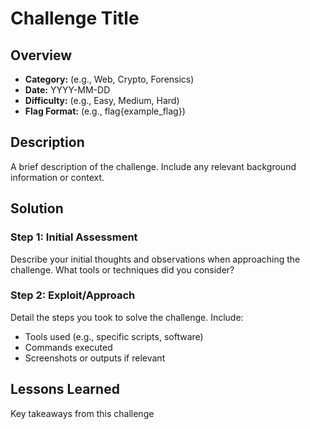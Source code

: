 # Challenge Title

## Overview
- **Category:** (e.g., Web, Crypto, Forensics)
- **Date:** YYYY-MM-DD
- **Difficulty:** (e.g., Easy, Medium, Hard)
- **Flag Format:** (e.g., flag{example_flag})

## Description
A brief description of the challenge. Include any relevant background information or context.

## Solution
### Step 1: Initial Assessment
Describe your initial thoughts and observations when approaching the challenge. What tools or techniques did you consider?

### Step 2: Exploit/Approach
Detail the steps you took to solve the challenge. Include:
- Tools used (e.g., specific scripts, software)
- Commands executed
- Screenshots or outputs if relevant

## Lessons Learned
Key takeaways from this challenge


